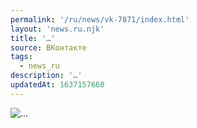 ```yaml
---
permalink: '/ru/news/vk-7871/index.html'
layout: 'news.ru.njk'
title: '…'
source: ВКонтакте
tags:
  - news_ru
description: '…'
updatedAt: 1637157660
---
```

![…](https://sun9-41.userapi.com/sun9-38/EtksQLztoj8R19HYOdzAD2sLP4JlJfmX2ADLxA/E5lfsnklWJ4.jpg)

